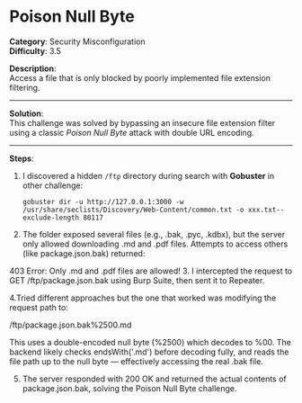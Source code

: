 # Poison Null Byte

**Category**: Security Misconfiguration  
**Difficulty**: 3.5

**Description**:  
Access a file that is only blocked by poorly implemented file extension filtering.

---

**Solution**:  
This challenge was solved by bypassing an insecure file extension filter using a classic *Poison Null Byte* attack with double URL encoding.

---

**Steps**:

1. I discovered a hidden `/ftp` directory during search with **Gobuster** in other challenge:
   ```
   gobuster dir -u http://127.0.0.1:3000 -w /usr/share/seclists/Discovery/Web-Content/common.txt -o xxx.txt--exclude-length 80117
2. The folder exposed several files (e.g., .bak, .pyc, .kdbx), but the server only allowed downloading .md and .pdf files. Attempts to access others (like package.json.bak) returned:

403 Error: Only .md and .pdf files are allowed!
3. I intercepted the request to GET /ftp/package.json.bak using Burp Suite, then sent it to Repeater.

4.Tried different approaches but the one that worked was modifying the request path to:

/ftp/package.json.bak%2500.md

This uses a double-encoded null byte (%2500) which decodes to %00. The backend likely checks endsWith('.md') before decoding fully, and reads the file path up to the null byte — effectively accessing the real .bak file.

5. The server responded with 200 OK and returned the actual contents of package.json.bak, solving the Poison Null Byte challenge.